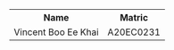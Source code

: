 <table>
  <tr>
    <th>Name</th>
    <th>Matric</th>
  </tr>
  <tr>
    <td>Vincent Boo Ee Khai</td>
    <td>A20EC0231</td>
  </tr>
</table>
